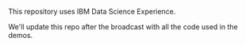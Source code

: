 This repository uses IBM Data Science Experience. 

We'll update this repo after the broadcast with all the code used in the demos.
